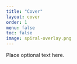 ```yaml
---
title: "Cover"
layout: cover
order: 1
menu: false
toc: false
image: spiral-overlay.png
---
```


Place optional text here. 